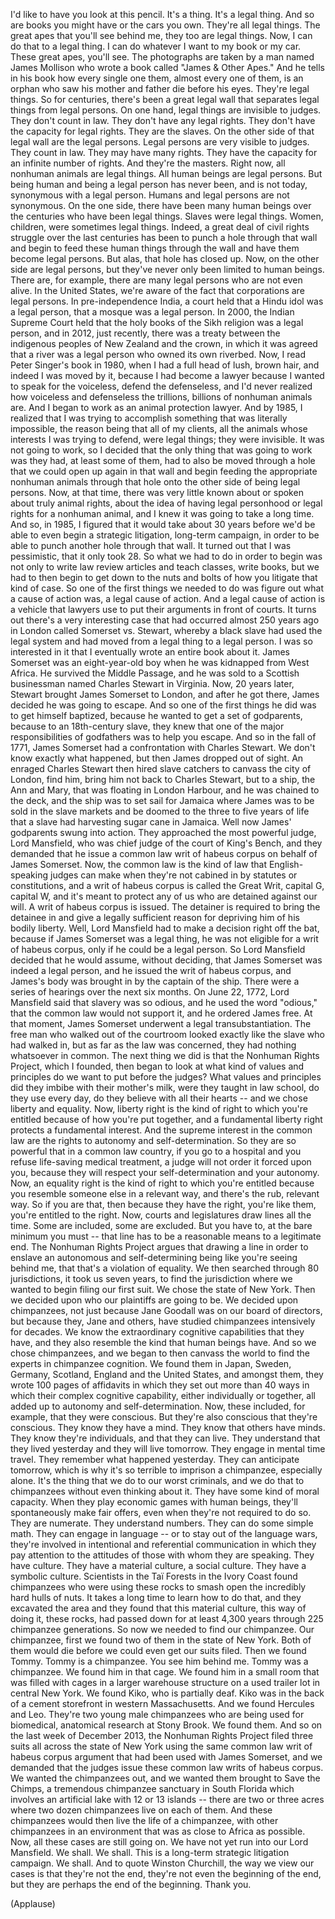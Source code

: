 
I&#39;d like to have you look at this pencil.
It&#39;s a thing. It&#39;s a legal thing.
And so are books you might have
or the cars you own.
They&#39;re all legal things.
The great apes that you&#39;ll see behind me,
they too are legal things.
Now, I can do that to a legal thing.
I can do whatever I want
to my book or my car.
These great apes, you&#39;ll see.
The photographs are taken by a man
named James Mollison
who wrote a book called
&quot;James &amp; Other Apes.&quot;
And he tells in his book
how every single one them,
almost every one of them, is an orphan
who saw his mother and father
die before his eyes.
They&#39;re legal things.
So for centuries, there&#39;s been
a great legal wall
that separates legal things
from legal persons.
On one hand, legal things
are invisible to judges.
They don&#39;t count in law.
They don&#39;t have any legal rights.
They don&#39;t have
the capacity for legal rights.
They are the slaves.
On the other side of that legal wall
are the legal persons.
Legal persons are very visible to judges.
They count in law.
They may have many rights.
They have the capacity
for an infinite number of rights.
And they&#39;re the masters.
Right now, all nonhuman animals
are legal things.
All human beings are legal persons.
But being human and being a legal person
has never been, and is not today,
synonymous with a legal person.
Humans and legal persons
are not synonymous.
On the one side,
there have been many human beings
over the centuries
who have been legal things.
Slaves were legal things.
Women, children,
were sometimes legal things.
Indeed, a great deal of civil rights
struggle over the last centuries
has been to punch a hole
through that wall and begin to feed
these human things through the wall
and have them become legal persons.
But alas, that hole has closed up.
Now, on the other side are legal persons,
but they&#39;ve never only been
limited to human beings.
There are, for example, there are many
legal persons who are not even alive.
In the United States,
we&#39;re aware of the fact
that corporations are legal persons.
In pre-independence India,
a court held that a Hindu idol
was a legal person,
that a mosque was a legal person.
In 2000, the Indian Supreme Court
held that the holy books
of the Sikh religion was a legal person,
and in 2012, just recently,
there was a treaty between
the indigenous peoples of New Zealand
and the crown, in which it was agreed
that a river was a legal person
who owned its own riverbed.
Now, I read Peter Singer&#39;s book in 1980,
when I had a full head
of lush, brown hair,
and indeed I was moved by it,
because I had become a lawyer because
I wanted to speak for the voiceless,
defend the defenseless,
and I&#39;d never realized how voiceless
and defenseless the trillions,
billions of nonhuman animals are.
And I began to work
as an animal protection lawyer.
And by 1985, I realized that I was trying
to accomplish something
that was literally impossible,
the reason being that all of my clients,
all the animals whose interests
I was trying to defend,
were legal things; they were invisible.
It was not going to work, so I decided
that the only thing that was going to work
was they had, at least some of them,
had to also be moved through a hole
that we could open up again in that wall
and begin feeding the appropriate
nonhuman animals through that hole
onto the other side
of being legal persons.
Now, at that time, there was
very little known about or spoken about
truly animal rights,
about the idea of having legal personhood
or legal rights for a nonhuman animal,
and I knew it was going
to take a long time.
And so, in 1985, I figured that it
would take about 30 years
before we&#39;d be able to even begin
a strategic litigation,
long-term campaign, in order to be able
to punch another hole through that wall.
It turned out that I was pessimistic,
that it only took 28.
So what we had to do in order
to begin was not only
to write law review articles
and teach classes, write books,
but we had to then begin
to get down to the nuts and bolts
of how you litigate that kind of case.
So one of the first things we needed to do
was figure out what a cause of action was,
a legal cause of action.
And a legal cause of action
is a vehicle that lawyers use
to put their arguments in front of courts.
It turns out there&#39;s
a very interesting case
that had occurred almost 250 years ago
in London called Somerset vs. Stewart,
whereby a black slave
had used the legal system
and had moved from a legal thing
to a legal person.
I was so interested in it that I
eventually wrote an entire book about it.
James Somerset was an eight-year-old boy
when he was kidnapped from West Africa.
He survived the Middle Passage,
and he was sold to a Scottish businessman
named Charles Stewart in Virginia.
Now, 20 years later, Stewart
brought James Somerset to London,
and after he got there, James decided
he was going to escape.
And so one of the first things he did
was to get himself baptized,
because he wanted to get
a set of godparents,
because to an 18th-century slave,
they knew that one of the major
responsibilities of godfathers
was to help you escape.
And so in the fall of 1771,
James Somerset had a confrontation
with Charles Stewart.
We don&#39;t know exactly what happened,
but then James dropped out of sight.
An enraged Charles Stewart
then hired slave catchers
to canvass the city of London,
find him, bring him
not back to Charles Stewart,
but to a ship, the Ann and Mary,
that was floating in London Harbour,
and he was chained to the deck,
and the ship was to set sail for Jamaica
where James was to be sold
in the slave markets
and be doomed to the three to five
years of life that a slave had
harvesting sugar cane in Jamaica.
Well now James&#39; godparents
swung into action.
They approached the most powerful judge,
Lord Mansfield, who was chief judge
of the court of King&#39;s Bench,
and they demanded that he issue
a common law writ of habeus corpus
on behalf of James Somerset.
Now, the common law is the kind of law
that English-speaking judges can make
when they&#39;re not cabined in
by statutes or constitutions,
and a writ of habeus corpus
is called the Great Writ,
capital G, capital W,
and it&#39;s meant to protect any of us
who are detained against our will.
A writ of habeus corpus is issued.
The detainer is required
to bring the detainee in
and give a legally sufficient reason
for depriving him of his bodily liberty.
Well, Lord Mansfield had to make
a decision right off the bat,
because if James Somerset
was a legal thing,
he was not eligible
for a writ of habeus corpus,
only if he could be a legal person.
So Lord Mansfield decided
that he would assume,
without deciding, that James Somerset
was indeed a legal person,
and he issued the writ of habeus corpus,
and James&#39;s body was brought in
by the captain of the ship.
There were a series of hearings
over the next six months.
On June 22, 1772, Lord Mansfield
said that slavery was so odious,
and he used the word &quot;odious,&quot;
that the common law would not support it,
and he ordered James free.
At that moment, James Somerset
underwent a legal transubstantiation.
The free man who walked
out of the courtroom
looked exactly like the slave
who had walked in,
but as far as the law was concerned,
they had nothing whatsoever in common.
The next thing we did is that
the Nonhuman Rights Project,
which I founded, then began to look at
what kind of values and principles
do we want to put before the judges?
What values and principles
did they imbibe with their mother&#39;s milk,
were they taught in law school,
do they use every day,
do they believe with all their hearts --
and we chose liberty and equality.
Now, liberty right is the kind of right
to which you&#39;re entitled
because of how you&#39;re put together,
and a fundamental liberty right
protects a fundamental interest.
And the supreme interest in the common law
are the rights to autonomy
and self-determination.
So they are so powerful that
in a common law country,
if you go to a hospital and you refuse
life-saving medical treatment,
a judge will not order it forced upon you,
because they will respect
your self-determination and your autonomy.
Now, an equality right is the kind
of right to which you&#39;re entitled
because you resemble someone else
in a relevant way,
and there&#39;s the rub, relevant way.
So if you are that, then because
they have the right, you&#39;re like them,
you&#39;re entitled to the right.
Now, courts and legislatures
draw lines all the time.
Some are included, some are excluded.
But you have to,
at the bare minimum you must --
that line has to be a reasonable means
to a legitimate end.
The Nonhuman Rights Project
argues that drawing a line
in order to enslave an autonomous
and self-determining being
like you&#39;re seeing behind me,
that that&#39;s a violation of equality.
We then searched through 80 jurisdictions,
it took us seven years,
to find the jurisdiction
where we wanted to begin
filing our first suit.
We chose the state of New York.
Then we decided upon
who our plaintiffs are going to be.
We decided upon chimpanzees,
not just because Jane Goodall
was on our board of directors,
but because they, Jane and others,
have studied chimpanzees
intensively for decades.
We know the extraordinary
cognitive capabilities that they have,
and they also resemble the kind
that human beings have.
And so we chose chimpanzees,
and we began to then canvass the world
to find the experts
in chimpanzee cognition.
We found them in Japan, Sweden, Germany,
Scotland, England and the United States,
and amongst them, they wrote
100 pages of affidavits
in which they set out more than 40 ways
in which their complex
cognitive capability,
either individually or together,
all added up to autonomy
and self-determination.
Now, these included, for example,
that they were conscious.
But they&#39;re also conscious
that they&#39;re conscious.
They know they have a mind.
They know that others have minds.
They know they&#39;re individuals,
and that they can live.
They understand that they lived yesterday
and they will live tomorrow.
They engage in mental time travel.
They remember what happened yesterday.
They can anticipate tomorrow,
which is why it&#39;s so terrible to imprison
a chimpanzee, especially alone.
It&#39;s the thing that we do
to our worst criminals,
and we do that to chimpanzees
without even thinking about it.
They have some kind of moral capacity.
When they play economic games
with human beings,
they&#39;ll spontaneously make fair offers,
even when they&#39;re not required to do so.
They are numerate.
They understand numbers.
They can do some simple math.
They can engage in language --
or to stay out of the language wars,
they&#39;re involved in intentional
and referential communication
in which they pay attention
to the attitudes of those
with whom they are speaking.
They have culture.
They have a material culture,
a social culture.
They have a symbolic culture.
Scientists in the Taï Forests
in the Ivory Coast
found chimpanzees who were using
these rocks to smash open
the incredibly hard hulls of nuts.
It takes a long time
to learn how to do that,
and they excavated the area
and they found
that this material culture,
this way of doing it,
these rocks, had passed down
for at least 4,300 years
through 225 chimpanzee generations.
So now we needed to find our chimpanzee.
Our chimpanzee,
first we found two of them
in the state of New York.
Both of them would die before
we could even get our suits filed.
Then we found Tommy.
Tommy is a chimpanzee.
You see him behind me.
Tommy was a chimpanzee.
We found him in that cage.
We found him in a small room
that was filled with cages
in a larger warehouse structure on a used
trailer lot in central New York.
We found Kiko, who is partially deaf.
Kiko was in the back of a cement
storefront in western Massachusetts.
And we found Hercules and Leo.
They&#39;re two young male chimpanzees
who are being used for biomedical,
anatomical research at Stony Brook.
We found them.
And so on the last week of December 2013,
the Nonhuman Rights Project filed three
suits all across the state of New York
using the same common law
writ of habeus corpus argument
that had been used with James Somerset,
and we demanded that the judges issue
these common law writs of habeus corpus.
We wanted the chimpanzees out,
and we wanted them brought
to Save the Chimps,
a tremendous chimpanzee
sanctuary in South Florida
which involves an artificial lake
with 12 or 13 islands --
there are two or three acres
where two dozen chimpanzees live
on each of them.
And these chimpanzees would then live
the life of a chimpanzee,
with other chimpanzees in an environment
that was as close to Africa as possible.
Now, all these cases are still going on.
We have not yet run into
our Lord Mansfield.
We shall. We shall.
This is a long-term strategic
litigation campaign. We shall.
And to quote Winston Churchill,
the way we view our cases
is that they&#39;re not the end,
they&#39;re not even the beginning of the end,
but they are perhaps
the end of the beginning.
Thank you.

(Applause)

